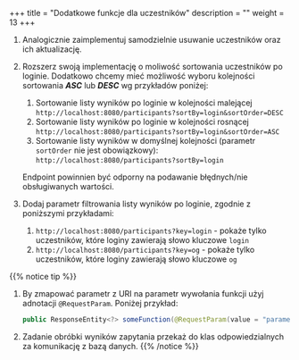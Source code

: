 +++
title = "Dodatkowe funkcje dla uczestników"
description = ""
weight = 13
+++

1. Analogicznie zaimplementuj samodzielnie usuwanie uczestników oraz ich aktualizację.
1. Rozszerz swoją implementację o moliwość sortowania uczestników po loginie. Dodatkowo chcemy mieć możliwość wyboru kolejności sortowania ***ASC*** lub ***DESC*** wg przykładów poniżej:
    1. Sortowanie listy wyników po loginie w kolejności malejącej ```http://localhost:8080/participants?sortBy=login&sortOrder=DESC```
    1. Sortowanie listy wyników po loginie w kolejności rosnącej ```http://localhost:8080/participants?sortBy=login&sortOrder=ASC```
    1. Sortowanie listy wyników w domyślnej kolejności (parametr ```sortOrder``` nie jest obowiązkowy): ```http://localhost:8080/participants?sortBy=login```

    Endpoint powinnien być odporny na podawanie błędnych/nie obsługiwanych wartości.

1. Dodaj parametr filtrowania listy wyników po loginie, zgodnie z poniższymi przykładami:
    1. ```http://localhost:8080/participants?key=login``` - pokaże tylko uczestników, które loginy zawierają słowo kluczowe ```login```
    1. ```http://localhost:8080/participants?key=og``` - pokaże tylko uczestników, które loginy zawierają słowo kluczowe ```og```
  

{{% notice tip %}}
1. By zmapować parametr z URI na parametr wywołania funkcji użyj adnotacji ```@RequestParam```. Poniżej przykład:
    ```java
    public ResponseEntity<?> someFunction(@RequestParam(value = "parametr_name", defaultValue = "") String param)		
    ```
1. Zadanie obróbki wyników zapytania przekaż do klas odpowiedzialnych za komunikację z bazą danych.
{{% /notice %}}

